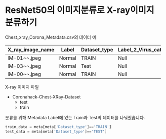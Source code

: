 # ResNet50의 이미지분류로 X-ray이미지 분류하기

Chest_xray_Corona_Metadata.csv의 데이터 예

X_ray_image_name|Label|Dataset_type|Label_2_Virus_category|Label_1_Virus_category
---|---|---|---|---|
IM-01~~.jpeg|Normal|TRAIN|Null|bacteria
IM-03~~.jpeg|Normal|Test|Null|virus
IM-00~~.jpeg|Normal|TRAIN|Null|Covid-19

X-ray 이미지 파일

* Coronahack-Chest-XRay-Dataset
  * test
  * train


분류를 위해 Metadata Label에 있는 Train과 Test의 데이터를 나눠줬습니다.

```python
train_data = meta[meta['Dataset_type']=='TRAIN']
test_data = meta[meta['Dataset_type']=='TEST']
```
